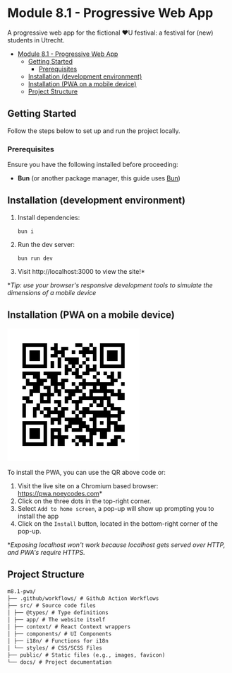 # Module 8.1 - Progressive Web App

A progressive web app for the fictional ❤️U festival: a festival for (new) students in Utrecht.

- [Module 8.1 - Progressive Web App](#module-81---progressive-web-app)
  - [Getting Started](#getting-started)
    - [Prerequisites](#prerequisites)
  - [Installation (development environment)](#installation-development-environment)
  - [Installation (PWA on a mobile device)](#installation-pwa-on-a-mobile-device)
  - [Project Structure](#project-structure)

## Getting Started

Follow the steps below to set up and run the project locally.

### Prerequisites

Ensure you have the following installed before proceeding:

- **Bun** (or another package manager, this guide uses [Bun](https://bun.sh/))

## Installation (development environment)

1. Install dependencies:
   ```
   bun i
   ```
2. Run the dev server:
   ```
   bun run dev
   ```
3. Visit http://localhost:3000 to view the site!\*

\*_Tip: use your browser's responsive development tools to simulate the dimensions of a mobile device_

## Installation (PWA on a mobile device)

![QR Code](./public/img/qr-code.png)

To install the PWA, you can use the QR above code or:

1. Visit the live site on a Chromium based browser: https://pwa.noeycodes.com*
2. Click on the three dots in the top-right corner.
3. Select `Add to home screen`, a pop-up will show up prompting you to install the app
4. Click on the `Install` button, located in the bottom-right corner of the pop-up.

\*_Exposing localhost won't work because localhost gets served over HTTP, and PWA's require HTTPS._

## Project Structure

```
m8.1-pwa/
├── .github/workflows/ # Github Action Workflows
├── src/ # Source code files
│ ├── @types/ # Type definitions
│ ├── app/ # The website itself
│ ├── context/ # React Context wrappers
│ ├── components/ # UI Components
│ ├── i18n/ # Functions for i18n
│ └── styles/ # CSS/SCSS Files
├── public/ # Static files (e.g., images, favicon)
└── docs/ # Project documentation
```
